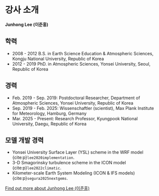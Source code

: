 # 강사 소개
**Junhong Lee (이준홍)**
<!-- Photo -->

## 학력
- 2008 - 2012 B.S. in Earth Science Education & Atmospheric Sciences, Kongju National University, Republic of Korea
- 2012 - 2019 PhD. in Atmospheric Sciences, Yonsei University, Seoul, Republic of Korea

## 경력
- Feb. 2019 - Sep. 2019: Postdoctoral Researcher, Department of Atmospheric Sciences, Yonsei University, Republic of Korea
- Sep. 2019 - Feb. 2025: Wissenschaftler (scientist), Max Plank Institute for Meteorology, Hamburg, Germany
- Mar. 2025 - Present: Research Professor, Kyungpook National University, Daegu, Republic of Korea

## 모델 개발 경력
- Yonsei University Surface Layer (YSL) scheme in the WRF model {cite:p}`lee2020implementation`.
- 3-D Smagorinsky turbulence scheme in the ICON model {cite:p}`lee2022climatic`.
- Kilometer-scale Earth System Modeling (ICON & IFS models) {cite:p}`segura2025nextgems`.


[Find out more about Junhong Lee (이준홍)][junhong_homepage]

[junhong_homepage]: https://scholar.google.com/citations?user=CfzQ610AAAAJ&hl=en